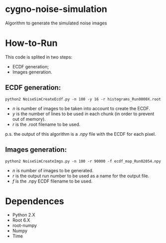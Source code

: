 # cygno-noise-simulation

Algorithm to generate the simulated noise images

# How-to-Run
This code is splited in two steps:
- ECDF generation;
- Images generation.

## ECDF generation:

`python2 NoiseSimCreateEcdf.py -n 100 -y 16 -r histograms_Run0000X.root`

- *n* is number of images to be taken into account to create the ECDF.
- *y* is the number of lines to be used in each chunk (in order to prevent out of memory).
- *r* is the .root filename to be used.

p.s. the output of this algorithm is a *.npy* file with the ECDF for each pixel.

## Images generation:

`python2 NoiseSimCreateImgs.py -n 100 -r 90000 -f ecdf_map_Run02054.npy`

- *n* is number of images to be generated.
- *r* is the output run number to be used as a name for the output file.
- *f* is the .npy ECDF filename to be used.


# Dependences
- Python 2.X
- Root 6.X
- root-numpy
- Numpy
- Time

